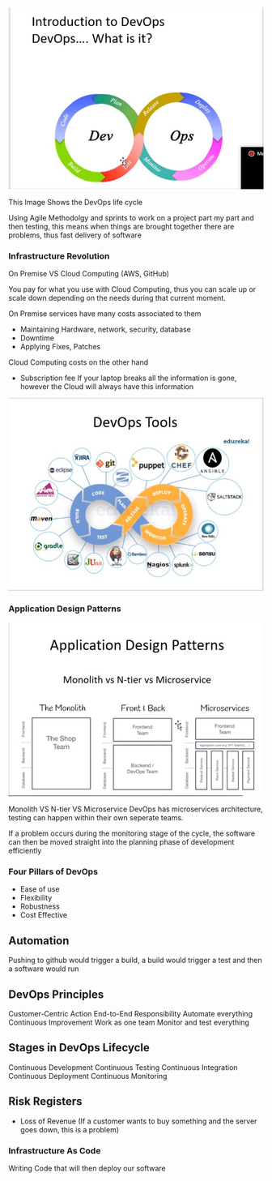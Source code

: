 
![DevOps Circle](images/dev_ops_circle.jpg)

This Image Shows the DevOps life cycle

Using Agile Methodolgy and sprints to work on a project part my part and then testing,
this means when things are brought together there are problems, thus fast delivery of software

### Infrastructure Revolution

On Premise VS Cloud Computing (AWS, GitHub)

You pay for what you use with Cloud Computing, thus you can scale up or scale down depending
on the needs during that current moment.
 
On Premise services have many costs associated to them
- Maintaining Hardware, network, security, database
- Downtime
- Applying Fixes, Patches

Cloud Computing costs on the other hand
- Subscription fee
If your laptop breaks all the information is gone, however the Cloud will always have this information


![DevOps Tools](images/devops_tools.jpg)

### Application Design Patterns

![Application Design Patterns](images/application_design_patterns.jpg)

Monolith VS N-tier VS Microservice
DevOps has microservices architecture, testing can happen within their own seperate teams. 


If a problem occurs during the monitoring stage of the cycle, the software can then
be moved straight into the planning phase of development efficiently








### Four Pillars of DevOps

- Ease of use
- Flexibility
- Robustness
- Cost Effective

## Automation
Pushing to github would trigger a build, a build would trigger a test and then a software
would run

## DevOps Principles
Customer-Centric Action
End-to-End Responsibility
Automate everything
Continuous Improvement
Work as one team
Monitor and test everything

## Stages in DevOps Lifecycle
Continuous Development
Continuous Testing
Continuous Integration
Continuous Deployment
Continuous Monitoring

## Risk Registers

- Loss of Revenue (If a customer wants to buy something and the server goes down, this is a problem)

### Infrastructure As Code 
Writing Code that will then deploy our software